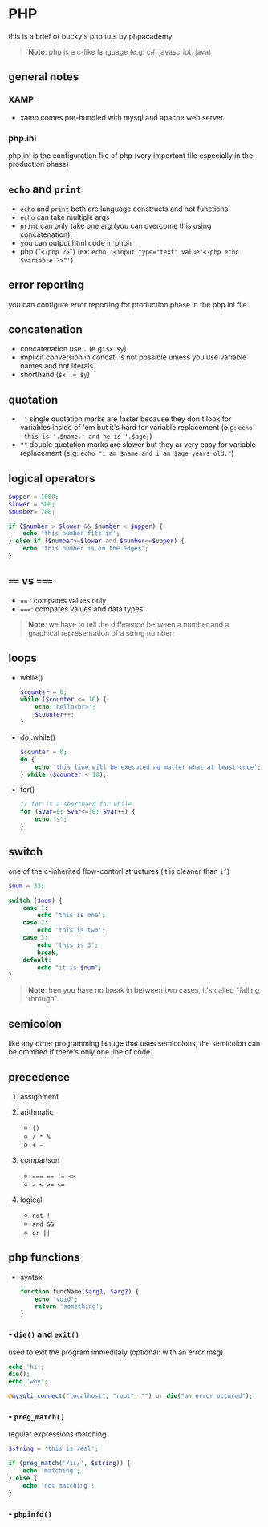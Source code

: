 # PHP

this is a brief of bucky's php tuts by phpacademy

> **Note**: php is a c-like language (e.g: c#, javascript, java)

## general notes

### XAMP

- xamp comes pre-bundled with mysql and apache web server.

### php.ini

php.ini is the configuration file of php (very important file especially in the production phase)

## `echo` and `print`

- `echo` and `print` both are language constructs and not functions.
- `echo` can take multiple args
- `print` can only take one arg (you can overcome this using concatenation).
- you can output html code in phph
- php ("`<?php ?>`") (ex: `echo '<input type="text" value"<?php echo $variable ?>"'`)

## error reporting
you can configure error reporting for production phase in the php.ini file.

## concatenation

- concatenation use `.` (e.g: `$x.$y`)
- implicit conversion in concat. is not possible unless you use variable names and not literals. 
- shorthand (`$x .= $y`)

## quotation

- `''` single quotation marks are faster because they don't look for variables inside of 'em but it's hard for variable replacement (e.g: `echo 'this is '.$name.' and he is '.$age;`)
- `""` double quotation marks are slower but they ar very easy for variable replacement (e.g: `echo "i am $name and i am $age years old."`)

## logical operators

```php
$upper = 1000;
$lower = 500;
$number= 700;

if ($number > $lower && $number < $upper) {
    echo 'this number fits in';
} else if ($number>=$lower and $number<=$upper) {
    echo 'this number is on the edges';
}
```

## `==` vs `===` 

- `==` : compares values only
- `===`: compares values and data types

> **Note**: we have to tell the difference between a number and a graphical representation of a string number;

## loops

- while()
    ```php
    $counter = 0;
    while ($counter <= 10) {
        echo 'hello<br>';
        $counter++;
    }
    ```
- do..while()
    ```php
    $counter = 0;
    do {
        echo 'this line will be executed no matter what at least once';
    } while ($counter < 10);
    ```
- for()
    ```php
    // for is a shorthand for while
    for ($var=0; $var<=10; $var++) {
        echo 's';
    }
    ```

## switch    

one of the c-inherited flow-contorl structures (it is cleaner than `if`)

```php
$num = 33;

switch ($num) {
    case 1: 
        echo 'this is one';
    case 2: 
        echo 'this is two';
    case 3:
        echo 'this is 3';
        break;
    default: 
        echo "it is $num";
}
```

> **Note**: hen you have no break in between two cases, it's called "falling through".

## semicolon

like any other programming lanuge that uses semicolons, the semicolon can be ommited if there's only one line of code.

## precedence

1. assignment

1. arithmatic
    - `()`
    - `/ * %` 
    - `+ -`
1. comparison
    - `=== == != <>`
    - `> < >= <=`
1. logical
    - `not !`
    - `and &&`
    - `or ||`

## php functions

- syntax

    ```php
    function funcName($arg1, $arg2) {
        echo 'void';
        return 'something';
    }
    ```


### - `die()` and `exit()`

used to exit the program immeditaly (optional: with an error msg)

```php
echo 'hi';
die();
echo 'why';
```

```php
@mysqli_connect("localhost", "root", "") or die("an error occured");
```

### - `preg_match()`

regular expressions matching

```php
$string = 'this is real';

if (preg_match('/is/', $string)) {
    echo 'matching';
} else {
    echo 'not matching';
}

```

### - `phpinfo()`